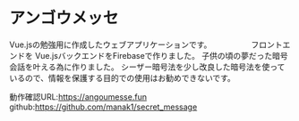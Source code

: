 # アンゴウメッセ

Vue.jsの勉強用に作成したウェブアプリケーションです。　　  　　　
フロントエンドを Vue.jsバックエンドをFirebaseで作りました。
子供の頃の夢だった暗号会話を叶える為に作りました。
シーザー暗号法を少し改良した暗号法を使っているので、情報を保護する目的での使用はお勧めできないです。

動作確認URL:https://angoumesse.fun
github:https://github.com/manak1/secret_message
